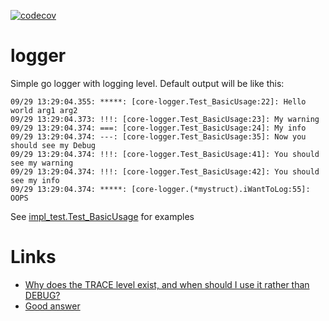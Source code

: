 [![codecov](https://codecov.io/gh/heeus/core-logger/branch/main/graph/badge.svg?token=R8903H0E1V)](https://codecov.io/gh/heeus/core-logger)
# logger

Simple go logger with logging level. Default output will be like this:

```
09/29 13:29:04.355: *****: [core-logger.Test_BasicUsage:22]: Hello world arg1 arg2
09/29 13:29:04.373: !!!: [core-logger.Test_BasicUsage:23]: My warning
09/29 13:29:04.374: ===: [core-logger.Test_BasicUsage:24]: My info
09/29 13:29:04.374: ---: [core-logger.Test_BasicUsage:35]: Now you should see my Debug
09/29 13:29:04.374: !!!: [core-logger.Test_BasicUsage:41]: You should see my warning
09/29 13:29:04.374: !!!: [core-logger.Test_BasicUsage:42]: You should see my info
09/29 13:29:04.374: *****: [core-logger.(*mystruct).iWantToLog:55]: OOPS
```

See [impl_test.Test_BasicUsage](impl_test.go#L18) for examples

# Links

- [Why does the TRACE level exist, and when should I use it rather than DEBUG?](https://softwareengineering.stackexchange.com/questions/279690/why-does-the-trace-level-exist-and-when-should-i-use-it-rather-than-debug)
- [Good answer](https://softwareengineering.stackexchange.com/questions/279690/why-does-the-trace-level-exist-and-when-should-i-use-it-rather-than-debug/360810#360810)

